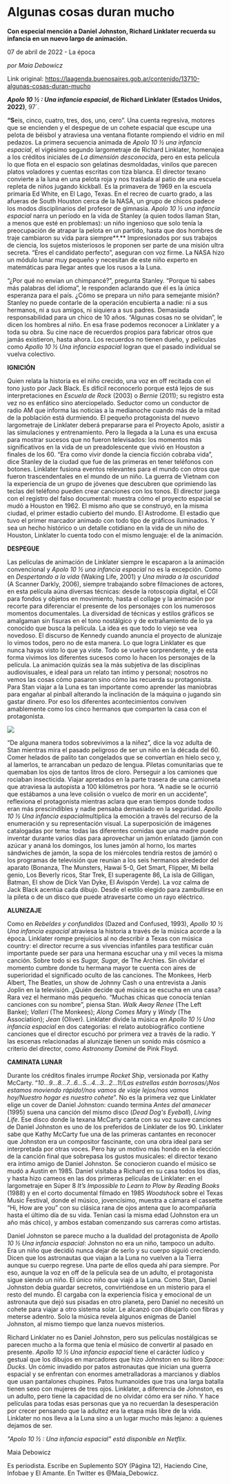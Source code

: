 # Algunas cosas duran mucho

**Con especial mención a Daniel Johnston, Richard Linklater recuerda su infancia en un nuevo largo de animación.**

07 de abril de 2022 - La época

_por Maia Debowicz_

Link original: https://laagenda.buenosaires.gob.ar/contenido/13710-algunas-cosas-duran-mucho



*****Apolo 10 ½ : Una infancia espacial*, de Richard Linklater (Estados Unidos, 20**22)**, 97´.




**“S**eis, cinco, cuatro, tres, dos, uno, cero”. Una cuenta regresiva, motores que se encienden y el despegue de un cohete espacial que escupe una pelota de béisbol y atraviesa una ventana flotante rompiendo el vidrio en mil pedazos. La primera secuencia animada de *Apolo 10 ½ una infancia espacial*, el vigésimo segundo largometraje de Richard Linklater, homenajea a los créditos iniciales de *La dimensión desconocid*a, pero en esta película lo que flota en el espacio son gelatinas desmoldadas, vinilos que parecen platos voladores y cuentas escritas con tiza blanca. El director texano convierte a la luna en una pelota roja y nos traslada al patio de una escuela repleta de niños jugando kickball. Es la primavera de 1969 en la escuela primaria Ed White, en El Lago, Texas. En el recreo de cuarto grado, a las afueras de South Houston cerca de la NASA, un grupo de chicos padece los modos disciplinarios del profesor de gimnasia. *Apolo 10 ½ una infancia espacial* narra un período en la vida de Stanley (a quien todos llaman Stan, a menos que esté en problemas): un niño ingenioso que solo tenía la preocupación de atrapar la pelota en un partido, hasta que dos hombres de traje cambiaron su vida para siempre**.** Impresionados por sus trabajos de ciencia, los sujetos misteriosos le proponen ser parte de una misión ultra secreta. “Eres el candidato perfecto”, aseguran con voz firme. La NASA hizo un módulo lunar muy pequeño y necesitan de este niño experto en matemáticas para llegar antes que los rusos a la Luna.




“¿Por qué no envían un chimpancé?”, pregunta Stanley. “Porque tú sabes más palabras del idioma”, le responden aclarando que él es la única esperanza para el país. ¿Cómo se prepara un niño para semejante misión? Stanley no puede contarle de la operación encubierta a nadie: ni a sus hermanos, ni a sus amigos, ni siquiera a sus padres. Demasiada responsabilidad para un chico de 10 años. “Algunas cosas no se olvidan”, le dicen los hombres al niño. En esa frase podemos reconocer a Linklater y a toda su obra. Su cine nace de recuerdos propios para fabricar otros que jamás existieron, hasta ahora. Los recuerdos no tienen dueño, y películas como *Apollo 10 ½ Una infancia espacial* logran que el pasado individual se vuelva colectivo.




**IGNICIÓN**




Quien relata la historia es el niño crecido, una voz en off recitada con el tono justo por Jack Black. Es difícil reconocerlo porque está lejos de sus interpretaciones en *Escuela de Rock* (2003) o *Bernie* (2011); su registro esta vez no es enfático sino aterciopelado. Seductor como un conductor de radio AM que informa las noticias a la medianoche cuando más de la mitad de la población está durmiendo. El pequeño protagonista del nuevo largometraje de Linklater deberá prepararse para el Proyecto Apolo, asistir a las simulaciones y entrenamiento. Pero la llegada a la Luna es una excusa para mostrar sucesos que no fueron televisados: los momentos más significativos en la vida de un preadolescente que vivió en Houston a finales de los 60. “Era como vivir donde la ciencia ficción cobraba vida”, dice Stanley de la ciudad que fue de las primeras en tener teléfonos con botones. Linklater fusiona eventos relevantes para el mundo con otros que fueron trascendentales en el mundo de un niño. La guerra de Vietnam con la experiencia de un grupo de jóvenes que descubren que oprimiendo las teclas del teléfono pueden crear canciones con los tonos. El director juega con el registro del falso documental: muestra cómo el proyecto espacial se mudó a Houston en 1962. El mismo año que se construyó, en la misma ciudad, el primer estadio cubierto del mundo. El Astrodome. El estadio que tuvo el primer marcador animado con todo tipo de gráficos iluminados. Y sea un hecho histórico o un detalle cotidiano en la vida de un niño de Houston, Linklater lo cuenta todo con el mismo lenguaje: el de la animación.




**DESPEGUE**




Las películas de animación de Linklater siempre le escaparon a la animación convencional y *Apolo 10 ½ una infancia espacial* no es la excepción. Como en *Despertando a la vida* (Waking Life, 2001) y *Una mirada a la oscuridad* (A Scanner Darkly, 2006), siempre trabajando sobre filmaciones de actores, en esta película aúna diversas técnicas: desde la rotoscopia digital, el CGI para fondos y objetos en movimiento, hasta el collage y la animación por recorte para diferenciar el presente de los personajes con los numerosos momentos documentales. La diversidad de técnicas y estilos gráficos se amalgaman sin fisuras en el tono nostálgico y de extrañamiento de lo ya conocido que busca la película. La idea es que todo lo viejo se vea novedoso. El discurso de Kennedy cuando anuncia el proyecto de alunizaje lo vimos todos, pero no de esta manera. Lo que logra Linklater es que nunca hayas visto lo que ya viste. Todo se vuelve sorprendente, y de esta forma vivimos los diferentes sucesos como lo hacen los personajes de la película. La animación quizás sea la más subjetiva de las disciplinas audiovisuales, e ideal para un relato tan íntimo y personal; nosotros no vemos las cosas cómo pasaron sino cómo las recuerda su protagonista. Para Stan viajar a la Luna es tan importante como aprender las maniobras para engañar al pinball alterando la inclinación de la máquina o jugando sin gastar dinero. Por eso los diferentes acontecimientos conviven amablemente como los cinco hermanos que comparten la casa con el protagonista.




![](https://cdn.feater.me/files/images/195502/e57cb38a-07b0-46b1-b3ba-5815df2182d6.jpg)




“De alguna manera todos sobrevivimos a la niñez”, dice la voz adulta de Stan mientras mira el pasado peligroso de ser un niño en la década del 60. Comer helados de palito tan congelados que se convertían en hielo seco y, al lamerlos, te arrancaban un pedazo de lengua. Piletas comunitarias que te quemaban los ojos de tantos litros de cloro. Perseguir a los camiones que rociaban insecticida. Viajar apretados en la parte trasera de una camioneta que atraviesa la autopista a 100 kilómetros por hora. “A nadie se le ocurrió que estábamos a una leve colisión o vuelco de morir en un accidente”, reflexiona el protagonista mientras aclara que eran tiempos donde todos eran más prescindibles y nadie pensaba demasiado en la seguridad. *Apollo 10 ½ Una infancia espacial*multiplica la emoción a través del recurso de la enumeración y su representación visual. La superposición de imágenes catalogadas por tema: todas las diferentes comidas que una madre puede inventar durante varios días para aprovechar un jamón enlatado (jamón con azúcar y ananá los domingos, los lunes jamón al horno, los martes sándwiches de jamón, la sopa de los miércoles tendría restos de jamón) o los programas de televisión que reunían a los seis hermanos alrededor del aparato (Bonanza, The Munsters, Hawai 5-0, Get Smart, Flipper, Mi bella genio, Los Beverly ricos, Star Trek, El superagente 86, La isla de Gilligan, Batman, El show de Dick Van Dyke, El Avispón Verde). La voz calma de Jack Black acentúa cada dibujo. Desde el estilo elegido para zambullirse en la pileta o de un disco que puede atravesarte como un rayo eléctrico.




**ALUNIZAJE**




Como en *Rebeldes y confundidos* (Dazed and Confused, 1993), *Apollo 10 ½ Una infancia espacial* atraviesa la historia a través de la música acorde a la época. Linklater rompe prejuicios al no describir a Texas con música country: el director recurre a sus vivencias infantiles para testificar cuán importante puede ser para una hermana escuchar una y mil veces la misma canción. Sobre todo si es *Sugar, Suga*r, de The Archies. Sin olvidar el momento cumbre donde tu hermana mayor te cuenta con aires de superioridad el significado oculto de las canciones. The Monkees, Herb Albert, The Beatles, un show de Johnny Cash o una entrevista a Janis Joplin en la televisión. ¿Quién decide qué música se escucha en una casa? Rara vez el hermano más pequeño. “Muchas chicas que conocía tenían canciones con su nombre”, piensa Stan. *Walk Away Renee* (The Left Banke); *Valleri* (The Monkees); *Along Comes Mar*y y *Windy* (The Association); *Jean* (Oliver). Linklater divide la música en *Apollo 10 ½ Una infancia espacial* en dos categorías: el relato autobiográfico contiene canciones que el director escuchó por primera vez a través de la radio. Y las escenas relacionadas al alunizaje tienen un sonido más cósmico a criterio del director, como *Astronomy Dominé* de Pink Floyd.




**CAMINATA LUNAR**




Durante los créditos finales irrumpe *Rocket Ship*, versionada por Kathy McCarty. “*10...9...8...7...6...5...4...3...2...1!/Las estrellas están borrosas/¡Nos estamos moviendo rápido!/nos vamos de viaje lejos/nos vamos hoy/Nuestro hogar es nuestro cohete*”. No es la primera vez que Linklater elige un cover de Daniel Johnston: cuando termina *Antes del amanecer* (1995) suena una canción del mismo disco (*Dead Dog's Eyeball*), *Living Life*. Ese disco donde la texana McCarty canta con su voz suave canciones de Daniel Johnston es uno de los preferidos de Linklater de los 90. Linklater sabe que Kathy McCarty fue una de las primeras cantantes en reconocer que Johnston era un compositor fascinante, con una obra ideal para ser interpretada por otras voces. Pero hay un motivo más hondo en la elección de la canción final que sobrepasa los gustos musicales: el director texano era íntimo amigo de Daniel Johnston. Se conocieron cuando el músico se mudó a Austin en 1985. Daniel visitaba a Richard en su casa todos los días, y hasta hizo cameos en las dos primeras películas de Linklater: en el largometraje en Súper 8 *It’s Impossible to Learn to Plow by Reading Books* (1988) y en el corto documental filmado en 1985 *Woodshock* sobre el Texas Music Festival, donde el músico, jovencísimo, muestra a cámara el cassette “Hi, How are you” con su clásica rana de ojos antena que lo acompañaría hasta el último día de su vida. Tenían casi la misma edad (Johnston era un año más chico), y ambos estaban comenzando sus carreras como artistas.




Daniel Johnston se parece mucho a la dualidad del protagonista de *Apollo 10 ½ Una infancia espacial*: Johnston no era un niño, tampoco un adulto. Era un niño que decidió nunca dejar de serlo y su cuerpo siguió creciendo. Dicen que los astronautas que viajan a la Luna no vuelven a la Tierra aunque su cuerpo regrese. Una parte de ellos queda ahí para siempre. Por eso, aunque la voz en off de la película sea de un adulto, el protagonista sigue siendo un niño. El único niño que viajó a la Luna. Como Stan, Daniel Johnston debía guardar secretos, convirtiéndose en un misterio para el resto del mundo. Él cargaba con la experiencia física y emocional de un astronauta que dejó sus pisadas en otro planeta, pero Daniel no necesitó un cohete para viajar a otro sistema solar. Le alcanzó con dibujarlo con fibras y meterse adentro. Solo la música revela algunos enigmas de Daniel Johnston, al mismo tiempo que lanza nuevos misterios.




Richard Linklater no es Daniel Johnston, pero sus películas nostálgicas se parecen mucho a la forma que tenía el músico de convertir al pasado en presente. *Apollo 10 ½ Una infancia espacial* tiene el carácter lúdico y gestual que los dibujos en marcadores que hizo Johnston en su libro *Space: Ducks*. Un cómic invadido por patos astronautas que inician una guerra espacial y se enfrentan con enormes ametralladoras a marcianos y diablos que usan pantalones chupines. Patos humanoides que tras una larga batalla tienen sexo con mujeres de tres ojos. Linklater, a diferencia de Johnston, es un adulto, pero tiene la capacidad de no olvidar cómo era ser niño. Y hace películas para todas esas personas que ya no recuerdan la desesperación por crecer pensando que la adultez era la etapa más libre de la vida. Linklater no nos lleva a la Luna sino a un lugar mucho más lejano: a quienes dejamos de ser.




*"Apolo 10 ½ : Una infancia espacial" está disponible en Netflix.*




Maia Debowicz




Es periodista. Escribe en Suplemento SOY (Página 12), Haciendo Cine, Infobae y El Amante. En Twitter es @Maia\_Debowicz.



